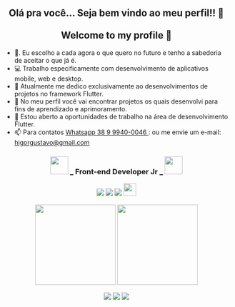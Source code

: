 <h2 align="center"> Olá pra você... Seja bem vindo ao meu perfil!! 👋 <br/><br/>
 Welcome to my profile 👋</h2>


- 🔭.  Eu escolho a cada agora o que quero no futuro e tenho a sabedoria de aceitar o que já é.
- 💻   Trabalho especificamente com desenvolvimento de aplicativos mobile, web e desktop. 
- 🎯   Atualmente me dedico exclusivamente ao desenvolvimentos de projetos no framework Flutter.
- 📲   No meu perfil você vai encontrar projetos os quais desenvolvi para fins de aprendizado e aprimoramento.
- 🚀   Estou aberto a oportunidades de trabalho na área de desenvolvimento Flutter.
- 📫   Para contatos <a class="url" href="https://api.whatsapp.com/send?phone=5538999400046/" img> Whatsapp 38 9 9940-0046 </a>:  ou me envie um e-mail: higorgustavo@gmail.com

<h3 align="center">
<img  height="40em" src="https://cdn.jsdelivr.net/gh/devicons/devicon/icons/dart/dart-original.svg" />
_   Front-end Developer Jr   _  
<img height="40em" src="https://cdn.jsdelivr.net/gh/devicons/devicon/icons/flutter/flutter-original.svg" />
</h3>


 <div align="center">

  <span>
    
   <img src="https://img.shields.io/badge/Dart-0175C2?style=for-the-badge&logo=dart&logoColor=white"/>

   <img src="https://img.shields.io/badge/FlUTTER-02569B?style=for-the-badge&logo=flutter&logoColor=white"/>

  <img src="https://img.shields.io/badge/firebase-ffca28?style=for-the-badge&logo=firebase&logoColor=black"/>  

   
  <img height="28em" src="https://img.shields.io/endpoint?url=https://gist.githubusercontent.com/felangel/82f21583d9f4a8334c21ae7d412d476a/raw/f94d2a59fa63c3132cb3a085e357b7af822ccf34/badge.json"/>  
    

  </span>

 </div>

</br>



<div align="center">



  
 <img height="180em" src="https://github-readme-stats.vercel.app/api?username=euhigorbarbosa&show_icons=true&theme=tokyonight&include_all_commits=true&count_private=true"/>
  <img height="180em" src="https://github-readme-stats.vercel.app/api/top-langs/?username=euhigorbarbosa&layout=compact&langs_count=16&theme=tokyonight"/>
  

  



<div align="center">


<a/>
    
   <a href = "mailto:higorgustavo@gmail.com"><img src="https://img.shields.io/badge/Gmail-D14836?style=for-the-badge&logo=gmail&logoColor=white" target="_blank"></a>
    <a href = "https://www.linkedin.com/in/higor-barbosa-96a23323/"><img src="https://img.shields.io/badge/LinkedIn-0077B5?style=for-the-badge&logo=linkedin&logoColor=white" target="_blank"><imag src="" target="_blank"></a>
      <a href="https://api.whatsapp.com/send?phone=5538999400046/"><img src="https://img.shields.io/badge/WhatsApp-25D366?style=for-the-badge&logo=whatsapp&logoColor=white" target="_blank"><imag src="" target="_blank"></a>
 
       
 </div>





  </li>


  









</br>



</br>





<div align="center">

  




</div>
